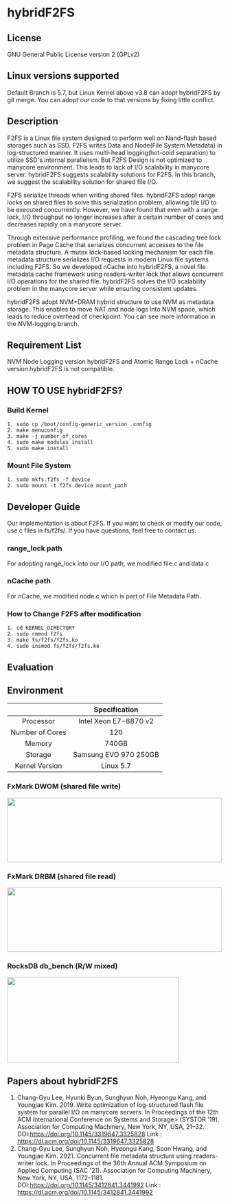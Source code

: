 # hybridF2FS

## License
GNU General Public License version 2 (GPLv2)

## Linux versions supported
Default Branch is 5.7, but Linux Kernel above v3.8 can adopt hybridF2FS by git merge. You can adopt our code to that versions by fixing little conflict.

## Description
F2FS is a Linux file system designed to perform well on Nand-flash based storages such as SSD. F2FS writes Data and Node(File System Metadata) in log-structured manner. It uses multi-head logging(hot-cold separation) to utilize SSD's internal parallelism. But F2FS Design is not optimized to manycore environment. This leads to lack of I/O scalability in manycore server. hybridF2FS suggests scalability solutions for F2FS. In this branch, we suggest the scalability solution for shared file I/O.

F2FS serialize threads when writing shared files. hybridF2FS adopt range locks on shared files to solve this serialization problem, allowing file I/O to be executed concurrently. However, we have found that even with a range lock, I/O throughput no longer increases after a certain number of cores and decreases rapidly on a manycore server.

Through extensive performance profiling, we found the cascading tree lock problem in Page Cache that serializes concurrent accesses to the file metadata structure. A mutex lock-based locking mechanism for each file metadata structure serializes I/O requests in modern Linux file systems including F2FS.
So we developed nCache into hybridF2FS, a novel file metadata cache framework using readers-writer lock that allows concurrent I/O operations for the shared file. hybridF2FS solves the I/O scalability problem in the manycore server while ensuring consistent updates.

hybridF2FS adopt NVM+DRAM hybrid structure to use NVM as metadata storage. This enables to move NAT and node logs into NVM space, which leads to reduce overhead of checkpoint. You can see more information in the NVM-logging branch.

## Requirement List

NVM Node Logging version hybridF2FS and Atomic Range Lock + nCache version hybridF2FS is not compatible.

## HOW TO USE hybridF2FS?

### Build Kernel
```
1. sudo cp /boot/config-generic_version .config
2. make menuconfig
3. make -j number_of_cores
4. sudo make modules_install
5. sudo make install
```
### Mount File System
```
1. sudo mkfs.f2fs -f device
2. sudo mount -t f2fs device mount_path
```

## Developer Guide
Our implementation is about F2FS. If you want to check or modify our code, use c files in fs/f2fs/. If you have questions, feel free to contact us.

### range_lock path
For adopting range_lock into our I/O path, we modified file.c and data.c

### nCache path
For nCache, we modified node.c which is part of File Metadata Path.

### How to Change F2FS after modification 
```
1. cd KERNEL_DIRECTORY
2. sudo rmmod f2fs
3. make fs/f2fs/f2fs.ko
4. sudo insmod fs/f2fs/f2fs.ko
```

## Evaluation

## Environment

|  <center></center> |  <center>Specification</center> |  
|:--------:|:--------:|
| <center>Processor</center> | <center>Intel Xeon E7-8870 v2</center> |
| <center>Number of Cores</center> | <center>120</center> |
| <center>Memory</center>  | <center>740GB</center> |
| <center>Storage</center>  | <center>Samsung EVO 970 250GB</center> |
| <center>Kernel Version</center>  | <center>Linux 5.7</center> |

### FxMark DWOM (shared file write)
<img src="https://user-images.githubusercontent.com/45027411/140457425-45f82029-fbad-48ef-bc58-01afc4db84fe.jpg" width="500" height="150"/>

### FxMark DRBM (shared file read)
<img src="https://user-images.githubusercontent.com/45027411/140457572-1ca9905d-4336-4069-ae97-d02ce3c34817.jpg" width="500" height="150"/>

### RocksDB db_bench (R/W mixed)
<img src="https://user-images.githubusercontent.com/45027411/140457763-c519d80c-4cbe-4271-9a78-e2fcbb81e806.jpg" width="400" height="200"/>


## Papers about hybridF2FS

1. Chang-Gyu Lee, Hyunki Byun, Sunghyun Noh, Hyeongu Kang, and Youngjae Kim. 2019. Write optimization of log-structured flash file system for parallel I/O on manycore servers. In Proceedings of the 12th ACM International Conference on Systems and Storage> (SYSTOR '19). Association for Computing Machinery, New York, NY, USA, 21–32. DOI:https://doi.org/10.1145/3319647.3325828
Link : https://dl.acm.org/doi/10.1145/3319647.3325828
2. Chang-Gyu Lee, Sunghyun Noh, Hyeongu Kang, Soon Hwang, and Youngjae Kim. 2021. Concurrent file metadata structure using readers-writer lock. In Proceedings of the 36th Annual ACM Symposium on Applied Computing (SAC '21). Association for Computing Machinery, New York, NY, USA, 1172–1181. DOI:https://doi.org/10.1145/3412841.3441992 
Link : https://dl.acm.org/doi/10.1145/3412841.3441992

